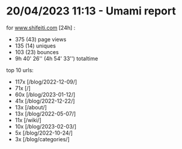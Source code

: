# 20/04/2023 11:13 - Umami report
for www.shifeiti.com [24h] :

 - 375 (43) page views
 - 135 (14) uniques
 - 103 (23) bounces
 - 9h 40' 26'' (4h 54' 33'') totaltime


top 10 urls:
 - 117x [/blog/2022-12-09/]
 - 71x [/]
 - 60x [/blog/2023-01-12/]
 - 41x [/blog/2022-12-22/]
 - 13x [/about/]
 - 13x [/blog/2022-05-07/]
 - 11x [/wiki/]
 - 10x [/blog/2023-02-03/]
 - 5x [/blog/2022-10-24/]
 - 3x [/blog/categories/]


